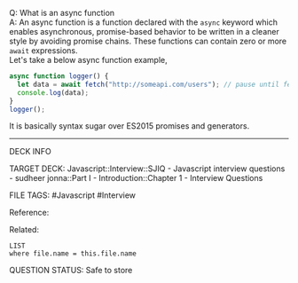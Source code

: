 Q: What is an async function  
A: An async function is a function declared with the `async` keyword which enables asynchronous, promise-based behavior to be written in a cleaner style by avoiding promise chains. These functions can contain zero or more `await` expressions.  
Let's take a below async function example,
```javascript
async function logger() {
  let data = await fetch("http://someapi.com/users"); // pause until fetch returns
  console.log(data);
}
logger();
```
It is basically syntax sugar over ES2015 promises and generators.
<!--ID: 1693596685173-->

---

DECK INFO

TARGET DECK: Javascript::Interview::SJIQ - Javascript interview questions - sudheer jonna::Part I - Introduction::Chapter 1 - Interview Questions

FILE TAGS: #Javascript #Interview

Reference:

Related:

```dataview
LIST
where file.name = this.file.name
```

QUESTION STATUS: Safe to store